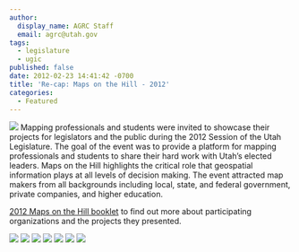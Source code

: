 ```yaml
---
author:
  display_name: AGRC Staff
  email: agrc@utah.gov
tags:
  - legislature
  - ugic
published: false
date: 2012-02-23 14:41:42 -0700
title: 'Re-cap: Maps on the Hill - 2012'
categories:
  - Featured
---
```

<p><img src="{% link images/DSC_07001.jpg %}" class="inline-text-right" /> Mapping professionals and students were invited to showcase their projects for legislators and the public during the 2012 Session of the Utah Legislature. The goal of the event was to provide a platform for mapping professionals and students to share their hard work with Utah’s elected leaders. Maps on the Hill highlights the critical role that geospatial information plays at all levels of decision making. The event attracted map makers from all backgrounds including local, state, and federal government, private companies, and higher education.</p>
<p><a href="{% link downloads/2012MapsOnTheHill_bookletSM.pdf %}">2012 Maps on the Hill booklet</a> to find out more about participating organizations and the projects they presented.</p>
<p>
    <img src="{% link images/uploads/DSC_0700-150x150.jpg %}" class="pull-left" />
    <img src="{% link images/uploads/DSC_0690-150x150.jpg %}" class="pull-left" />
    <img src="{% link images/uploads/DSC_0687-150x150.jpg %}" class="pull-left" />
    <img src="{% link images/uploads/DSC_0686-150x150.jpg %}" class="pull-left" />
    <img src="{% link images/uploads/DSC_0685-150x150.jpg %}" class="pull-left" />
    <img src="{% link images/uploads/DSC_0683-150x150.jpg %}" class="pull-left" />
    <img src="{% link images/uploads/DSC_0701-150x150.jpg %}" class="pull-left" />
</p>

